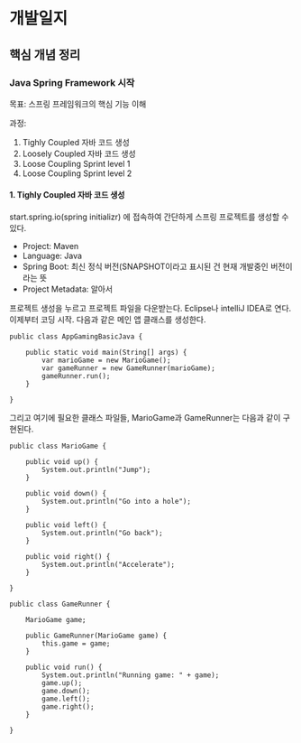 # 개발일지

## 핵심 개념 정리
 
### Java Spring Framework 시작

목표: 스프링 프레임워크의 핵심 기능 이해

과정:
1. Tighly Coupled 자바 코드 생성
2. Loosely Coupled 자바 코드 생성
3. Loose Coupling Sprint level 1
4. Loose Coupling Sprint level 2

#### 1. Tighly Coupled 자바 코드 생성

start.spring.io(spring initializr) 에 접속하여 간단하게 스프링 프로젝트를 생성할 수 있다.
- Project: Maven
- Language: Java 
- Spring Boot: 최신 정식 버전(SNAPSHOT이라고 표시된 건 현재 개발중인 버전이라는 뜻 
- Project Metadata: 알아서

프로젝트 생성을 누르고 프로젝트 파일을 다운받는다.
Eclipse나 intelliJ IDEA로 연다.
이제부터 코딩 시작.
다음과 같은 메인 앱 클래스를 생성한다.
    
    public class AppGamingBasicJava {

        public static void main(String[] args) {
            var marioGame = new MarioGame();
            var gameRunner = new GameRunner(marioGame);
            gameRunner.run();
        }

    }
그리고 여기에 필요한 클래스 파일들, MarioGame과 GameRunner는 다음과 같이 구현된다.

    public class MarioGame {

        public void up() {
            System.out.println("Jump");
        }

        public void down() {
            System.out.println("Go into a hole");
        }

        public void left() {
            System.out.println("Go back");
        }

        public void right() {
            System.out.println("Accelerate");
        }

    }

    public class GameRunner {

        MarioGame game;

        public GameRunner(MarioGame game) {
            this.game = game;
        }

        public void run() {
            System.out.println("Running game: " + game);
            game.up();
            game.down();
            game.left();
            game.right();
        }

    }
